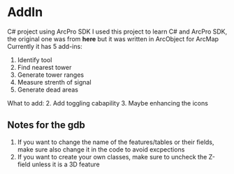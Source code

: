 # AddIn
C# project using ArcPro SDK
I used this project to learn C# and ArcPro SDK, the original one was from **here** but it was written in ArcObject for ArcMap
Currently it has 5 add-ins:
1. Identify tool
2. Find nearest tower
3. Generate tower ranges
4. Measure strenth of signal
5. Generate dead areas

What to add:
2. Add toggling cabapility
3. Maybe enhancing the icons

## Notes for the gdb
1. If you want to change the name of the features/tables or their fields, make sure also change it in the code to avoid excpections
2. If you want to create your own classes, make sure to uncheck the Z-field unless it is a 3D feature
